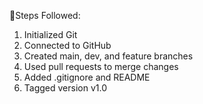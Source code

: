 Steps Followed:
1. Initialized Git
2. Connected to GitHub
3. Created main, dev, and feature branches
4. Used pull requests to merge changes
5. Added .gitignore and README
6. Tagged version v1.0
